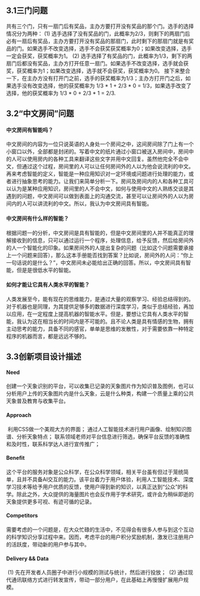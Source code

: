 ## 3.1三门问题
   共有三个门，只有一扇门后有奖品，主办方要打开没有奖品的那个门。选手的选择情况分为两种：
        (1) 选手选择了没有奖品的门，此概率为2/3，则剩下的两扇门后必有一扇后有奖品，主办方要打开没有奖品的那扇门，此时剩下的那扇门就是有奖品的门。如果选手不改变选择，选手不会获奖获奖概率为0；如果改变选择，选手一定会获奖，获奖概率为1。
        (2) 选手选择了有奖品的门，此概率为1/3，剩下的两扇门后都没有奖品，主办方打开任意一扇门。如果选手不改变选择，选手就会获奖，获奖概率为1；如果改变选择，选手就不会获奖，获奖概率为0。
    接下来整合一下，在主办方没有打开门之前，选手的获奖概率为1/3；主办方打开门之后，如果选手没有改变选择，他的获奖概率为 1/3 * 1 + 2/3 * 0 = 1/3，如果选手改变了选择，他的获奖概率为 1/3 * 0 + 2/3 * 1 = 2/3.

## 3.2“中文房间”问题
#### 中文房间有智能吗？

​        中文房间的内容为一位只说英语的人身处一个房间之中，这间房间除了门上有一个小窗口以外，全部都是封闭的。写着中文的纸片通过小窗口被送入房间中，房间中的人可以使用房内的各种工具来翻译这些文字并用中文回复。虽然他完全不会中文，但通过这个过程，房间里的人可以让任何房间外的人以为他会说流利的中文。
​        再来考虑智能的定义，智能是一种应用知识对一定环境或问题进行处理的能力，或者进行抽象思考的能力。
​        让我们来简单分析一下。房间及房间内的人和各种工具可以认为是某种应用知识，房间里的人不会中文，如何与使用中文的人熟练交谈是其遇到的问题，中文房间可以做到表面上的沟通交流，甚至可以让房间外的人以为房间内的人可以讲流利的中文。所以，我认为中文房间具有智能。

#### 中文房间有什么样的智能？

​        根据问题一的分析，中文房间是具有智能的，但是中文房间里的人并不能真正的理解接收到的信息，只可以通过运行一个程序，处理信息，给予反馈，然后给房间外的人一个智能化的印象。
​        如果房间外的人提出复杂的问题（比如这个问题需要承接上一个问题来回答），那么这本手册能否找到答案？比如说，房间外的人问：“你上一句话说的是什么？”，中文房间未必能给出正确的回答。所以，中文房间具有智能，但是是很低水平的智能。

#### 如何才能让它具有人类水平的智能？

​        人类发展至今，能有现在的思维能力，是通过大量的观察学习、经验总结得到的。对于机器也是同理，为其提供足够多的数据进行深度学习，类似于总结经验，再加以应用，在一定程度上提高机器的智能水平。但是，要想让它具有人类水平的智能，我认为这在相当长的时间内是不可能的。且不论人类是具有情感的生物，拥有主动思考的能力，具备不同的感官，单单是思维的发散性，对于需要依靠一种特定程序的机器而言，都是远远不够的。

## 3.3创新项目设计描述

#### Need

​        创建一个天象识别的平台，可以收集已记录的天象图片作为知识普及图例，也可以分析用户上传的天象图片内是什么天象，云是什么种类，构建一个质量上乘的公共天象普及教育与收集平台。

#### Approach

​        利用CSS做一个美观大方的界面；
​        通过人工智能技术进行用户画像、绘制知识图谱、分析天象特点；
​        联系领域老师对平台信息进行筛选，确保平台反馈的准确性和及时性，联系科学达人进行宣传推广；

#### Benefit

​        这个平台的服务对象是公众科学，在公众科学领域，相关平台虽有但过于笼统简单，且并不具备AI交互的能力。该平台着力于用户体验，利用人工智能技术、深度学习技术等给予用户优质的反馈，使用户得到新的知识，以真正达到“公众”的科学。
​        除此之外，大众提供的海量图片也会反作用于学术研究，或许会为稍纵即逝的天象提供更多可视、有迹可循的记录。

#### Competitors

​        需要考虑的一个问题是，在大众忙碌的生活中，不见得会有很多人参与到这个互动的科学知识分享过程中来。因而，考虑平台的用户积分奖励机制，激发已注册用户的活跃度，带动新的用户参与其中。

#### Delivery && Data

​        (1) 先在开发者人员圈子中进行小规模的测试与统计，然后进行投放；
​        (2) 通过现代通讯联络方式进行转发宣传，带动一部分用户，在此基础上再慢慢扩展用户规模。